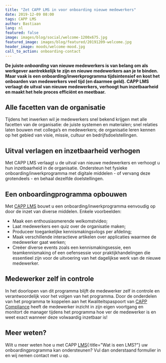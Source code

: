 ```yaml
---
title: "Zet CAPP LMS in voor onboarding nieuwe medewerkers"
date: 2019-12-09 08:00
tags: CAPP LMS
author: Bastiaan
lang: nl
featured: false
image: images/blog/social/welcome-1200x675.jpg
featured_image: images/blog/featured/20191209-welcome.jpg
header_image: moods/welcome-mood.jpg
call_to_action: onboarding-contact
---
```


__De juiste _onboarding_ van nieuwe medewerkers is van belang om als werkgever aantrekkelijk te zijn en nieuwe medewerkers aan je te binden. Maar vaak is een onboarding/inwerkprogramma tijdsintensief en kost het onboarden van medewerkers veel tijd (en daarmee geld). CAPP LMS verlaagt de uitval van nieuwe medewerkers, verhoogt hun inzetbaarheid en maakt het hele proces efficiënt en meetbaar.__

## Alle facetten van de organisatie
Tijdens het inwerken wil je medewerkers snel bekend krijgen met alle facetten van de organisatie: de juiste systemen en materialen; snel relaties laten bouwen met collega’s en medewerkers; de organisatie leren kennen op het gebied van visie, missie, cultuur en bedrijfsdoelstellingen.

## Uitval verlagen en inzetbaarheid verhogen
Met CAPP LMS verlaagt u de uitval van nieuwe medewerkers en verhoogt u hun inzetbaarheid in de organisatie. Ondersteun het fysieke onboarding/inwerkprogramma met digitale middelen - of vervang deze grotendeels - en behaal dezelfde doelstellingen.

## Een onboardingprogramma opbouwen  
Met [CAPP LMS](/capp-lms) bouwt u een onboarding/inwerkprogramma eenvoudig op door de inzet van diverse middelen. Enkele voorbeelden:

-   Maak een enthousiasmerende welkomstvideo;
-   Laat medewerkers een quiz over de organisatie maken;
-   Produceer toegankelijke kennismakingsvlogs per afdeling;
-   Maak verschillende interactieve artikelen over applicaties waarmee de medewerker gaat werken;
-   Creëer diverse events zoals een kennismakingsessie, een teamkennismaking of een oefensessie voor praktijkhandelingen die essentieel zijn voor de uitvoering van het dagelijkse werk van de nieuwe medewerker.

## Medewerker zelf in controle
In het doorlopen van dit programma blijft de medewerker zelf in controle en verantwoordelijk voor het volgen van het programma. Door de onderdelen van het programma te koppelen aan het Kwaliteitspaspoort van [CAPP Compliance](/capp-compliance) heeft de medewerker inzicht in zijn eigen voortgang en monitort de manager tijdens het programma hoe ver de medewerker is en weet exact wanneer deze volwaardig inzetbaar is!

## Meer weten?
Wilt u meer weten hoe u met CAPP [LMS](/wat-is-een-lms/){:title="Wat is een LMS?"} uw onboardingprogramma kan ondersteunen? Vul dan onderstaand formulier in en wij nemen contact met u op.

